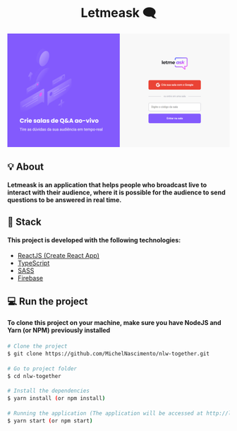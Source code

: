 <h1 align="center">Letmeask 🗨</h1>

<img src="src\assets\images\letmeask-bg.PNG" />

## 💡 About

#### Letmeask is an application that helps people who broadcast live to interact with their audience, where it is possible for the audience to send questions to be answered in real time.

## 🚀 Stack

#### This project is developed with the following technologies:
- [ReactJS (Create React App)](https://create-react-app.dev/)
- [TypeScript](https://www.typescriptlang.org/)
- [SASS](https://sass-lang.com/)
- [Firebase](https://firebase.google.com/)

## 💻 Run the project

#### To clone this project on your machine, make sure you have NodeJS and Yarn (or NPM) previously installed

```bash
# Clone the project
$ git clone https://github.com/MichelNascimento/nlw-together.git

# Go to project folder
$ cd nlw-together

# Install the dependencies
$ yarn install (or npm install)

# Running the application (The application will be accessed at http://localhost:3000 in the browser)
$ yarn start (or npm start)

```